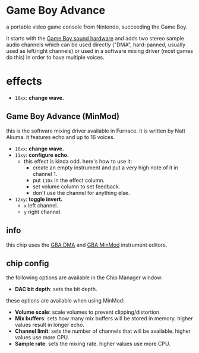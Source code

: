 # Game Boy Advance

a portable video game console from Nintendo, succeeding the Game Boy.

it starts with the [Game Boy sound hardware](game-boy.md) and adds two stereo sample audio channels which can be used directly ("DMA", hard-panned, usually used as left/right channels) or used in a software mixing driver (most games do this) in order to have multiple voices.

# effects

- `10xx`: **change wave.**

## Game Boy Advance (MinMod)

this is the software mixing driver available in Furnace. it is written by Natt Akuma.
it features echo and up to 16 voices.

- `10xx`: **change wave.**
- `11xy`: **configure echo.**
  - this effect is kinda odd. here's how to use it:
    - create an empty instrument and put a very high note of it in channel 1.
    - put `110x` in the effect column.
    - set volume column to set feedback.
    - don't use the channel for anything else.
- `12xy`: **toggle invert.**
  - `x` left channel.
  - `y` right channel.

## info

this chip uses the [GBA DMA](../4-instrument/gbadma.md) and [GBA MinMod](../4-instrument/gbaminmod.md) instrument editors.

## chip config

the following options are available in the Chip Manager window:

- **DAC bit depth**: sets the bit depth.

these options are available when using MinMod:

- **Volume scale**: scale volumes to prevent clipping/distortion.
- **Mix buffers**: sets how many mix buffers will be stored in memory. higher values result in longer echo.
- **Channel limit**: sets the number of channels that will be available. higher values use more CPU.
- **Sample rate**: sets the mixing rate. higher values use more CPU.
